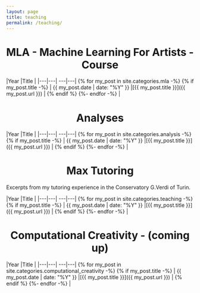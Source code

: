 ```yaml
---
layout: page
title: teaching
permalink: /teaching/
---
```



<h1 align="center">MLA - Machine Learning For Artists - Course</h1>

|Year |Title  |
|---|---| ---|---|
{% for my_post in site.categories.mla -%}
{% if my_post.title -%}
| {{ my_post.date | date: "%Y" }} |[{{ my_post.title }}]({{ my_post.url }}) | 
{% endif %}
{%- endfor -%}
|

<h1 align="center">Analyses</h1>


|Year |Title  |
|---|---| ---|---|
{% for my_post in site.categories.analysis -%}
{% if my_post.title -%}
| {{ my_post.date | date: "%Y" }} |[{{ my_post.title }}]({{ my_post.url }}) | 
{% endif %}
{%- endfor -%}
|

<h1 align="center">Max Tutoring</h1>
Excerpts from my tutoring experience in the Conservatory G.Verdi of Turin.

|Year |Title  |
|---|---| ---|---|
{% for my_post in site.categories.teaching -%}
{% if my_post.title -%}
| {{ my_post.date | date: "%Y" }} |[{{ my_post.title }}]({{ my_post.url }}) | 
{% endif %}
{%- endfor -%}
|

<h1 align="center">Computational Creativity - (coming up)</h1>


|Year |Title  |
|---|---| ---|---|
{% for my_post in site.categories.computational_creativity -%}
{% if my_post.title -%}
| {{ my_post.date | date: "%Y" }} |[{{ my_post.title }}]({{ my_post.url }}) | 
{% endif %}
{%- endfor -%}
|